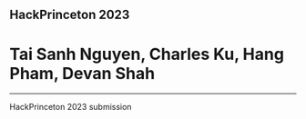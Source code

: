 ## HackPrinceton 2023
# Tai Sanh Nguyen, Charles Ku, Hang Pham, Devan Shah
------------------------------------------------------
HackPrinceton 2023 submission
